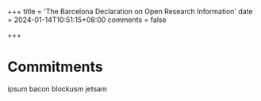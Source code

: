 +++
title = 'The Barcelona Declaration on Open Research Information'
date = 2024-01-14T10:51:15+08:00
comments = false

+++

# Commitments

ipsum bacon blockusm jetsam